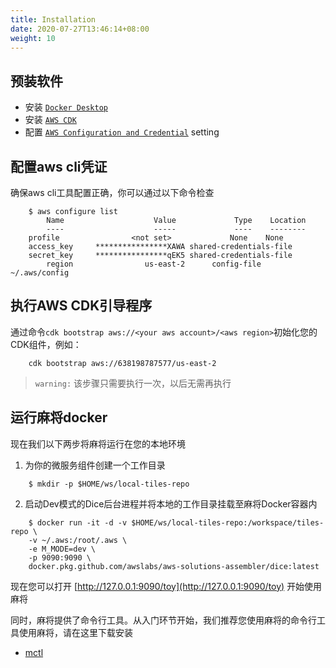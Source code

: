 ```yaml
---
title: Installation
date: 2020-07-27T13:46:14+08:00
weight: 10
---
```


## 预装软件

- 安装 [`Docker Desktop`](https://docs.docker.com/desktop/#download-and-install)
- 安装 [`AWS CDK`](https://docs.aws.amazon.com/cdk/latest/guide/getting_started.html#getting_started_install)
- 配置 [`AWS Configuration and Credential`](https://docs.aws.amazon.com/cli/latest/userguide/cli-configure-files.html) setting

## 配置aws cli凭证

确保aws cli工具配置正确，你可以通过以下命令检查

```shell
    $ aws configure list
        Name                    Value             Type    Location
        ----                    -----             ----    --------
    profile                <not set>             None    None
    access_key     ****************XAWA shared-credentials-file
    secret_key     ****************qEK5 shared-credentials-file
        region                us-east-2      config-file    ~/.aws/config
```

## 执行AWS CDK引导程序
通过命令`cdk bootstrap aws://<your aws account>/<aws region>`初始化您的CDK组件，例如：

```shell
    cdk bootstrap aws://638198787577/us-east-2
```

> `warning:` 该步骤只需要执行一次，以后无需再执行

## 运行麻将docker
现在我们以下两步将麻将运行在您的本地环境

1. 为你的微服务组件创建一个工作目录

```shell
    $ mkdir -p $HOME/ws/local-tiles-repo
```
2. 启动Dev模式的Dice后台进程并将本地的工作目录挂载至麻将Docker容器内

```shell
    $ docker run -it -d -v $HOME/ws/local-tiles-repo:/workspace/tiles-repo \
    -v ~/.aws:/root/.aws \
    -e M_MODE=dev \
    -p 9090:9090 \
    docker.pkg.github.com/awslabs/aws-solutions-assembler/dice:latest
```

现在您可以打开 [http://127.0.0.1:9090/toy](http://127.0.0.1:9090/toy) 开始使用麻将

同时，麻将提供了命令行工具。从入门环节开始，我们推荐您使用麻将的命令行工具使用麻将，请在这里下载安装
- [mctl](https://github.com/awslabs/aws-solutions-assembler/releases)
